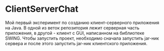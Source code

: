 # ClientServerChat
Мой первый эксперимент по созданию клиент-серверного приложения на Java. В одной из веток репозитория лежит серверная часть приложения, в другой - клиент с GUI, написанном на библиотеке SWING. Чтобы запустить проект, необходимо сначала запустить jar-ник сервера и после этого запустить jar-ник клиентского приложения.
